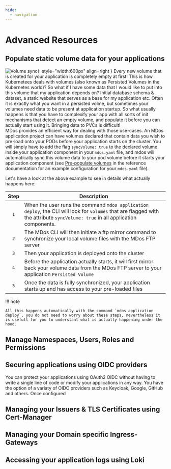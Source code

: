 ```yaml
---
hide:
  - navigation
---
```


# Advanced Resources

## Populate static volume data for your applications

![Volume sync](/mdos/img/volume-sync.png){: style="width:600px" align=right }
Every new volume that is created for your application is completely empty at first! This is how Kubernetees deals with volumes (also known as Persisted Volumes in the Kubernetes world)? So what if I have some data that I would like to put into this volume that my application depends on? Initial database schema & dataset, a static website that serves as a base for my application etc. Often it is exactly what you want in a persisted volme, but sometimes your volumes need data to be present at application startup. So what usually happens is that you have to complexify your app with all sorts of init mechanisms that detect an empty volume, and populate it before you can actually start using it. Bringing data to PVCs is difficult!  
MDos provides an efficient way for dealing with those use-cases. An MDos application project can have volumes declared that contain data you wish to pre-load onto your PODs before your application starts on the cluster. You will simply have to add the flag `syncVolume: true` to the declared volume inside your application component in your `mdos.yaml` file, and mdos will automatically sync this volume data to your pod volume before it starts your application component (see [Pre-populate volumes](/mdos/reference-documentation/#pre-populate-volumes) in the reference documentation for an example configuration for your `mdos.yaml` file).  

Let's have a look at the above example to see in details what actually happens here:

| Step        | Description                          |
| :---------: | ---------------------------------- |
| `1`         | When the user runs the command `mdos application deploy`, the CLI will look for `volumes` that are flagged with the attribute `syncVolume: true` in all application components.  |
| `2`         | The MDos CLI will then initiate a ftp mirror command to synchronize your local volume files with the MDos FTP server |
| `3`         | Then your application is deployed onto the cluster |
| `4`         | Before the application actually starts, it will first mirror back your volume data from the MDos FTP server to your application `Persisted Volume` |
| `5`         | Once the data is fully synchronized, your application starts up and has access to your pre-loaded files |

!!! note

    All this happens automatically with the command `mdos application deploy`, you do not need to worry about these steps, nevertheless it is usefull for you to understant what is actually happening under the hood.

## Manage Namespaces, Users, Roles and Permissions

## Securing applications using OIDC providers

You can protect your applications using OAuth2 OIDC without having to write a single line of code or modify your applications in any way. You have the option of a variaty of OIDC providers such as Keycloak, Google, GitHub and others.
Once configured

## Managing your Issuers & TLS Certificates using Cert-Manager

## Managing your Domain specific Ingress-Gateways

## Accessing your application logs using Loki
